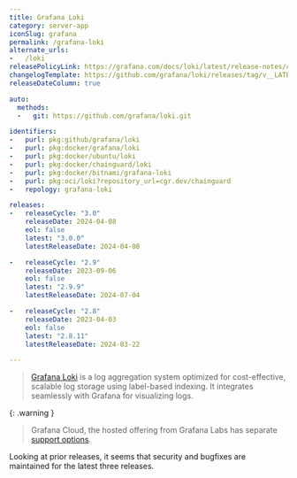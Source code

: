 ```yaml
---
title: Grafana Loki
category: server-app
iconSlug: grafana
permalink: /grafana-loki
alternate_urls:
-   /loki
releasePolicyLink: https://grafana.com/docs/loki/latest/release-notes/cadence/
changelogTemplate: https://github.com/grafana/loki/releases/tag/v__LATEST__
releaseDateColumn: true

auto:
  methods:
  -   git: https://github.com/grafana/loki.git

identifiers:
-   purl: pkg:github/grafana/loki
-   purl: pkg:docker/grafana/loki
-   purl: pkg:docker/ubuntu/loki
-   purl: pkg:docker/chainguard/loki
-   purl: pkg:docker/bitnami/grafana-loki
-   purl: pkg:oci/loki?repository_url=cgr.dev/chainguard
-   repology: grafana-loki

releases:
-   releaseCycle: "3.0"
    releaseDate: 2024-04-08
    eol: false
    latest: "3.0.0"
    latestReleaseDate: 2024-04-08

-   releaseCycle: "2.9"
    releaseDate: 2023-09-06
    eol: false
    latest: "2.9.9"
    latestReleaseDate: 2024-07-04

-   releaseCycle: "2.8"
    releaseDate: 2023-04-03
    eol: false
    latest: "2.8.11"
    latestReleaseDate: 2024-03-22

---
```


> [Grafana Loki](https://grafana.com/docs/loki/latest/) is a log aggregation system optimized for cost-effective,
> scalable log storage using label-based indexing. It integrates seamlessly with Grafana for visualizing logs.

{: .warning }
> Grafana Cloud, the hosted offering from Grafana Labs has separate [support options](https://grafana.com/docs/grafana-cloud/account-management/support/).

Looking at prior releases, it seems that security and bugfixes are maintained for the latest three releases.

